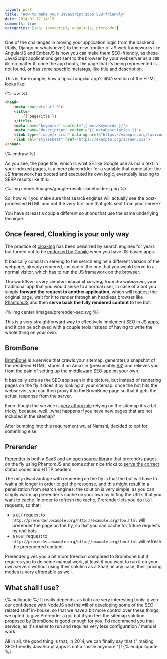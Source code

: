 ```yaml
---
layout: post
title: "How to make your JavaScript apps SEO-friendly"
date: 2014-01-17 14:15
comments: true
categories: [seo, javascript, angularjs, prerender]
---
```


One of the challenges in moving your application logic
from the backend (Rails, Django or whatsoever) to the
new frontier of JS web frameworks like AngularJS and
EmberJS is how you can make them SEO-friendly, as these
JavaScript applications get sent to the browser by your
webserver as a `200 OK`, no matter if, once the app boots,
the page that its being represented is not found, or has
some specific metatags, like title and description.

<!-- more -->

This is, for example, how a tipical angular app's `HEAD`
section of the HTML looks like:

{% raw %}
``` html
<head>
    <meta charset="utf-8">
    <title>
    	{{ pageTitle }}
    </title>
    <meta name="keywords" content="{{ metaKeywords }}">
    <meta name="description" content="{{ metaDescription }}">
    <link type="image/x-icon" data-ng-href="https://example.org/favicon.ico" rel="shortcut icon">
    <link rel="stylesheet" href="https://example.org/screen.css">
</head>
``` 
{% endraw %}

As you see, the page title, which is what SE like Google use
as main text in your indexed pages, is a mere placeholder for
a variable that come after the JS framework has booted and
executed its own logic, eventually leading to SERP results
like this:

{% img center /images/google-result-placeholders.png %}

So, how will you make sure that search engines will actually
see the post-processed HTML and not the very first one that
gets sent from your server?

You have at least a couple different solutions that use the
same underlying tecnique.

## Once feared, Cloaking is your only way

The practice of [cloaking](http://en.wikipedia.org/wiki/Cloaking)
has been penalized by search engines for years but turned out to
be [endorsed by Google](https://developers.google.com/webmasters/ajax-crawling/docs/html-snapshot)
when you have JS-based apps.

It basically consist in serving to the search engine a different
version of the webpage, already rendered, instead of the one
that you would serve to a normal visitor, which has to run
the JS framework on the browser.

The workflow is very simple: instead of serving, from the webserver,
your traditional app that you would serve to a normal user, in case
of a bot you simply **forward the request to another application**,
which will request the original page, wait for it to render through
an headless browser like [PhantomJS](http://phantomjs.org/) and then
**serve back the fully rendered content** to the bot:

{% img center /images/prerender-seo.svg %}

This is a very straightforward way to effectively implement SEO in
JS apps, and it can be achieved with a couple tools instead of
having to write the whole thing on your own.

## BromBone

[BromBone](http://www.brombone.com/) is a service that crawls your
sitemap, generates a snapshot of the rendered HTML, stores it on
Amazon (presumably [S3](http://aws.amazon.com/s3/)) and relieves you
from the pain of setting up the middleware SEO app on your own.

It basically acts as the SEO app seen in the picture, but instead of
rendering pages on the fly it does it by looking at your sitemap: once
the bot hits the webserver, you can then proxy it to the BromBone page
so that it gets the actual response from the server.

Even though the service is [very affordable](http://www.brombone.com/#pricing)
relying on the sitemap it's a bit tricky, because, well...what happens
if you have new pages that are not included in the sitemap?

After bumping into this requirement we, at Namshi, decided to opt for
something else.

## Prerender

[Prerender](https://prerender.io/) is both a SaaS and an
[open source library](https://github.com/collectiveip/prerender)
that prerendrs pages on the fly using PhantomJS and some other
nice tricks to [serve the correct status codes and HTTP headers](https://prerender.io/server#http-headers).

The only disadvantage with rendering on the fly is that the bot will
have to wait a bit longer in order to get the response, and this might
result in a penalization from search engines: the solution is very simple,
as you can simply warm up prerender's cache on your own by hitting the URLs
that you want to cache.
In order to refresh the cache, Prerender lets you do `POST` requests, so
that:

* a `GET` request to `http://prerender.example.org/http://example.org/foo.html`
will prerender the page on the fly, so that you can cache for future requests
by real bots
* a `POST` request to `http://prerender.example.org/http://example.org/foo.html`
will refresh the prerendered content

Prerender gives you a bit more freedom compared to Brombone but it requires you
to do some manual work, at least if you want to run it on your own servers
without using their solution as a SaaS; in any case, their pricing modes
is [very affordable](https://prerender.io/pricing) as well.

## What shall I use?

{% pullquote %}
It really depends, as both are very interesting tools: given our confidence
with NodeJS and the will of developing some of the SEO-related stuff in-house,
so that we have a bit more control over these things, we opted to give
Prerender a go, but if you feel the sitemap solution proposed by BromBone
is good enough for you, I'd recommend you that service, as it's easier to
run and requires very less configuration / manual work.

All in all, the good thing is that, in 2014, we can finally say that
{" making SEO-friendly JavaScript apps is not a hassle anymore "}!
{% endpullquote %}